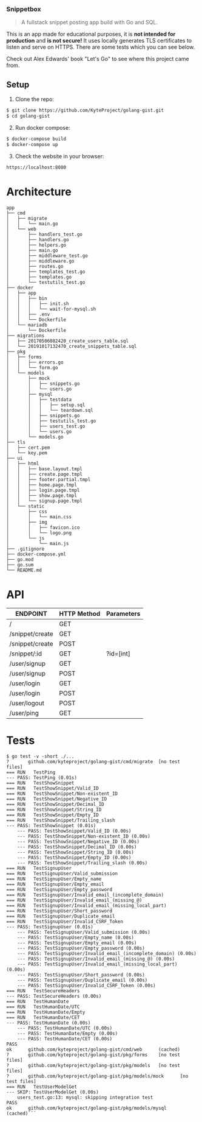 ### Snippetbox
> A fullstack snippet posting app build with Go and SQL.

This is an app made for educational purposes, it is **not intended for production** and **is not secure!** It uses locally generates TLS certificates to listen and serve on HTTPS. There are some tests which you can see below.

Check out Alex Edwards' book "Let's Go" to see where this project came from.

## Setup

1) Clone the repo:

```sh
$ git clone https://github.com/KyteProject/golang-gist.git
$ cd golang-gist
```

2) Run docker compose:

```sh
$ docker-compose build
$ docker-compose up
```

3) Check the website in your browser:

```sh
https://localhost:8080
```

# Architecture
```
app
├── cmd
│   ├── migrate
│   │   └── main.go
│   └── web
│       ├── handlers_test.go
│       ├── handlers.go
│       ├── helpers.go
│       ├── main.go
│       ├── middleware_test.go
│       ├── middleware.go
│       ├── routes.go
│       ├── templates_test.go
│       ├── templates.go
│       └── testutils_test.go
├── docker
│   ├── app
│   │   ├── bin
│   │   │   ├── init.sh
│   │   │   └── wait-for-mysql.sh
│   │   ├── .env
│   │   └── Dockerfile
│   └── mariadb
│       └── Dockerfile
├── migrations
│   ├── 20170506082420_create_users_table.sql
│   └── 20191017132470_create_snippets_table.sql
├── pkg
│   ├── forms
│   │   ├── errors.go
│   │   └── form.go
│   └── models
│       ├── mock
│       │   ├── snippets.go
│       │   └── users.go
│       ├── mysql
│       │   ├── testdata
│       │   │   ├── setup.sql
│       │   │   └── teardown.sql
│       │   ├── snippets.go
│       │   ├── testutils_test.go
│       │   ├── users_test.go
│       │   └── users.go
│       └── models.go
├── tls
│   ├── cert.pem
│   └── key.pem
├── ui
│   ├── html
│   │   ├── base.layout.tmpl
│   │   ├── create.page.tmpl
│   │   ├── footer.partial.tmpl
│   │   ├── home.page.tmpl
│   │   ├── login.page.tmpl
│   │   ├── show.page.tmpl
│   │   └── signup.page.tmpl
│   └── static
│       ├── css
│       │   └── main.css
│       ├── img
│       │   ├── favicon.ico
│       │   └── logo.png
│       └── js
│           └── main.js
├── .gitignore
├── docker-compose.yml
├── go.mod
├── go.sum
└── README.md
```

# API

| ENDPOINT        | HTTP Method | Parameters |
| --------------- | ----------- | ---------- |
| /               | GET         |            |
| /snippet/create | GET         |            |
| /snippet/create | POST        |            |
| /snippet/:id    | GET         | ?id=[int]  |
| /user/signup    | GET         |            |
| /user/signup    | POST        |            |
| /user/login     | GET         |            |
| /user/login     | POST        |            |
| /user/logout    | POST        |            |
| /user/ping      | GET         |            |

# Tests

```
$ go test -v -short ./...
?       github.com/kyteproject/golang-gist/cmd/migrate  [no test files]
=== RUN   TestPing
--- PASS: TestPing (0.01s)
=== RUN   TestShowSnippet
=== RUN   TestShowSnippet/Valid_ID
=== RUN   TestShowSnippet/Non-existent_ID
=== RUN   TestShowSnippet/Negative_ID
=== RUN   TestShowSnippet/Decimal_ID
=== RUN   TestShowSnippet/String_ID
=== RUN   TestShowSnippet/Empty_ID
=== RUN   TestShowSnippet/Trailing_slash
--- PASS: TestShowSnippet (0.01s)
    --- PASS: TestShowSnippet/Valid_ID (0.00s)
    --- PASS: TestShowSnippet/Non-existent_ID (0.00s)
    --- PASS: TestShowSnippet/Negative_ID (0.00s)
    --- PASS: TestShowSnippet/Decimal_ID (0.00s)
    --- PASS: TestShowSnippet/String_ID (0.00s)
    --- PASS: TestShowSnippet/Empty_ID (0.00s)
    --- PASS: TestShowSnippet/Trailing_slash (0.00s)
=== RUN   TestSignupUser
=== RUN   TestSignupUser/Valid_submission
=== RUN   TestSignupUser/Empty_name
=== RUN   TestSignupUser/Empty_email
=== RUN   TestSignupUser/Empty_password
=== RUN   TestSignupUser/Invalid_email_(incomplete_domain)
=== RUN   TestSignupUser/Invalid_email_(missing_@)
=== RUN   TestSignupUser/Invalid_email_(missing_local_part)
=== RUN   TestSignupUser/Short_password
=== RUN   TestSignupUser/Duplicate_email
=== RUN   TestSignupUser/Invalid_CSRF_Token
--- PASS: TestSignupUser (0.01s)
    --- PASS: TestSignupUser/Valid_submission (0.00s)
    --- PASS: TestSignupUser/Empty_name (0.00s)
    --- PASS: TestSignupUser/Empty_email (0.00s)
    --- PASS: TestSignupUser/Empty_password (0.00s)
    --- PASS: TestSignupUser/Invalid_email_(incomplete_domain) (0.00s)
    --- PASS: TestSignupUser/Invalid_email_(missing_@) (0.00s)
    --- PASS: TestSignupUser/Invalid_email_(missing_local_part) (0.00s)
    --- PASS: TestSignupUser/Short_password (0.00s)
    --- PASS: TestSignupUser/Duplicate_email (0.00s)
    --- PASS: TestSignupUser/Invalid_CSRF_Token (0.00s)
=== RUN   TestSecureHeaders
--- PASS: TestSecureHeaders (0.00s)
=== RUN   TestHumanDate
=== RUN   TestHumanDate/UTC
=== RUN   TestHumanDate/Empty
=== RUN   TestHumanDate/CET
--- PASS: TestHumanDate (0.00s)
    --- PASS: TestHumanDate/UTC (0.00s)
    --- PASS: TestHumanDate/Empty (0.00s)
    --- PASS: TestHumanDate/CET (0.00s)
PASS
ok      github.com/kyteproject/golang-gist/cmd/web      (cached)
?       github.com/kyteproject/golang-gist/pkg/forms    [no test files]
?       github.com/kyteproject/golang-gist/pkg/models   [no test files]
?       github.com/kyteproject/golang-gist/pkg/models/mock      [no test files]
=== RUN   TestUserModelGet
--- SKIP: TestUserModelGet (0.00s)
    users_test.go:13: mysql: skipping integration test
PASS
ok      github.com/kyteproject/golang-gist/pkg/models/mysql     (cached)```